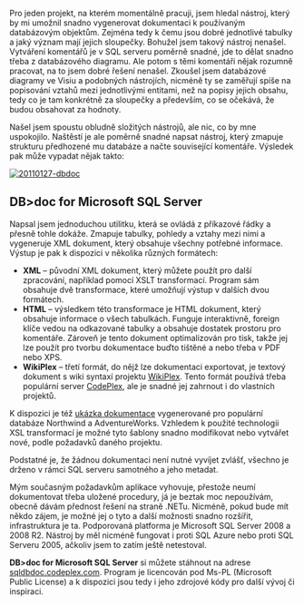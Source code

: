 <!-- dcterms:identifier = aspnetcz#315 -->
<!-- dcterms:title = DB>doc: generování databázové dokumentace snadno a rychle -->
<!-- dcterms:abstract = Pro jeden projekt, na kterém momentálně pracuji, jsem hledal nástroj, který by mi umožnil snadno vygenerovat dokumentaci k používaným databázovým objektům. Zejména tedy k čemu jsou dobré jednotlivé tabulky a jaký význam mají jejich sloupečky. Použitelné řešení jsem nenašel, tak jsem si jedno napsal. A nyní jej dávám k dispozici i vám. -->
<!-- np9:categoryId = 7 -->
<!-- x4w:category = Software -->
<!-- np9:authorId = 1 -->
<!-- np9:authorEmail = michal.valasek@altairis.cz -->
<!-- dcterms:creator = Michal Altair Valášek -->
<!-- dcterms:created = 2011-01-27T01:34:29.46+01:00 -->
<!-- dcterms:dateSubmitted = 2011-01-27T01:35:00.973+01:00 -->
<!-- dcterms:dateAccepted = 2011-01-27T01:37:38.787+01:00 -->
<!-- x4w:pictureWidth = 150 -->
<!-- x4w:pictureHeight = 150 -->
<!-- x4w:pictureUrl = /perex-pictures/20110127-db-doc-generovani-databazove-dokumentace-snadno-a-rychle.png -->

Pro jeden projekt, na kterém momentálně pracuji, jsem hledal nástroj, který by mi umožnil snadno vygenerovat dokumentaci k používaným databázovým objektům. Zejména tedy k čemu jsou dobré jednotlivé tabulky a jaký význam mají jejich sloupečky. Bohužel jsem takový nástroj nenašel. Vytváření komentářů je v SQL serveru poměrně snadné, jde to dělat snadno třeba z databázového diagramu. Ale potom s těmi komentáři nějak rozumně pracovat, na to jsem dobré řešení nenašel. Zkoušel jsem databázové diagramy ve Visiu a podobných nástrojích, nicméně ty se zaměřují spíše na popisování vztahů mezi jednotlivými entitami, než na popisy jejich obsahu, tedy co je tam konkrétně za sloupečky a především, co se očekává, že budou obsahovat za hodnoty.

Našel jsem spoustu obludně složitých nástrojů, ale nic, co by mne uspokojilo. Naštěstí je ale poměrně snadné napsat nástroj, který zmapuje strukturu předhozené mu databáze a načte související komentáře. Výsledek pak může vypadat nějak takto:

[![20110127-dbdoc](http://www.aspnet.cz/Files/20110127-20110127-dbdoc_thumb.png "20110127-dbdoc")](http://www.aspnet.cz/Files/20110127-20110127-dbdoc_2.png)

## DB>doc for Microsoft SQL Server

Napsal jsem jednoduchou utilitku, která se ovládá z příkazové řádky a přesně tohle dokáže. Zmapuje tabulky, pohledy a vztahy mezi nimi a vygeneruje XML dokument, který obsahuje všechny potřebné informace. Výstup je pak k dispozici v několika různých formátech:

*   **XML** – původní XML dokument, který můžete použít pro další zpracování, například pomocí XSLT transformací. Program sám obsahuje dvě transformace, které umožňují výstup v dalších dvou formátech.
*   **HTML** – výsledkem této transformace je HTML dokument, který obsahuje informace o všech tabulkách. Funguje interaktivně, foreign klíče vedou na odkazované tabulky a obsahuje dostatek prostoru pro komentáře. Zároveň je tento dokument optimalizován pro tisk, takže jej lze použít pro tvorbu dokumentace buďto tištěné a nebo třeba v PDF nebo XPS.
*   **WikiPlex** – třetí formát, do nějž lze dokumentaci exportovat, je textový dokument s wiki syntaxí projektu [WikiPlex](http://wikiplex.codeplex.com/). Tento formát používá třeba populární server [CodePlex](http://www.codeplex.com/), ale je snadné jej zahrnout i do vlastních projektů. 

K dispozici je též [ukázka dokumentace](http://sqldbdoc.codeplex.com/wikipage?title=Sample%20Output&referringTitle=Home) vygenerované pro populární databáze Northwind a AdventureWorks. Vzhledem k použité technologii XSL transformací je možné tyto šablony snadno modifikovat nebo vytvářet nové, podle požadavků daného projektu.

Podstatné je, že žádnou dokumentaci není nutné vyvíjet zvlášť, všechno je drženo v rámci SQL serveru samotného a jeho metadat. 

Mým současným požadavkům aplikace vyhovuje, přestože neumí dokumentovat třeba uložené procedury, já je beztak moc nepoužívám, obecně dávám přednost řešení na straně .NETu. Nicméně, pokud bude mít někdo zájem, je možné jej o tyto a další možnosti snadno rozšířit, infrastruktura je ta. Podporovaná platforma je Microsoft SQL Server 2008 a 2008 R2. Nástroj by měl nicméně fungovat i proti SQL Azure nebo proti SQL Serveru 2005, ačkoliv jsem to zatím ještě netestoval.

**DB>doc for Microsoft SQL Server** si můžete stáhnout na adrese [sqldbdoc.codeplex.com](http://sqldbdoc.codeplex.com). Program je licencován pod Ms-PL (Microsoft Public License) a k dispozici jsou tedy i jeho zdrojové kódy pro další vývoj či inspiraci.